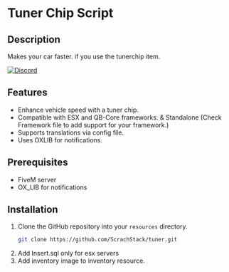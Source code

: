 # Tuner Chip Script

## Description
Makes your car faster. if you use the tunerchip item.

[![Discord](https://img.shields.io/badge/Discord-Support-5865F2?style=flat&logo=discord&logoColor=white)](https://discord.gg/Uwg95JfwYT) 


## Features

- Enhance vehicle speed with a tuner chip.
- Compatible with ESX and QB-Core frameworks. & Standalone (Check Framework file to add support for your framework.)
- Supports translations via config file.
- Uses OXLIB for notifications.

## Prerequisites

- FiveM server 
- OX_LIB for notifications

## Installation

1. Clone the GitHub repository into your `resources` directory.
   ```bash
   git clone https://github.com/ScrachStack/tuner.git
2. Add Insert.sql only for esx servers
3.  Add inventory image to inventory resource.

